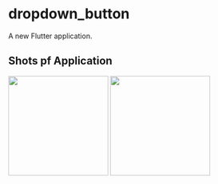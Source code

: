<h1> dropdown_button </h1>

A new Flutter application.


<h2>Shots pf Application</h2>

<img src="https://user-images.githubusercontent.com/23660137/39075582-10e77b08-4514-11e8-8364-ccec4655217e.png" width=200/>
<img src="https://user-images.githubusercontent.com/23660137/39075583-11160090-4514-11e8-9d76-3329879668c9.png" width=200/>
